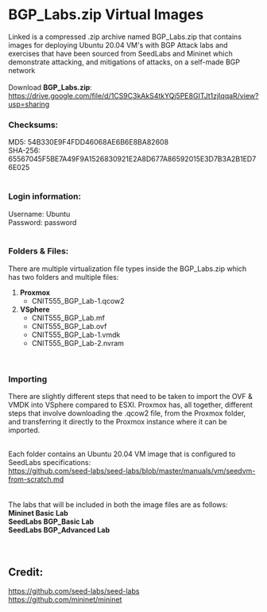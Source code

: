 # BGP_Labs.zip Virtual Images
Linked is a compressed .zip archive named BGP_Labs.zip that contains images for deploying Ubuntu 20.04 VM's with BGP Attack labs and exercises that have been sourced from SeedLabs and Mininet which demonstrate attacking, and mitigations of attacks, on a self-made BGP network<br/></br>
Download ****BGP_Labs.zip****: https://drive.google.com/file/d/1CS9C3kAkS4tkYQj5PE8GITJt1zjIqqaR/view?usp=sharing
</br>
### Checksums:
MD5: 54B330E9F4FDD46068AE6B6E8BA82608 </br>
SHA-256: 65567045F5BE7A49F9A1526830921E2A8D677A86592015E3D7B3A2B1ED76E025 </br>
</br>

### Login information: </br>
Username: Ubuntu </br>
Password: password </br>
</br>

### Folders & Files:
There are multiple virtualization file types inside the BGP_Labs.zip which has two folders and multiple files:<br/>
1.	**Proxmox** 
      - CNIT555_BGP_Lab-1.qcow2  </br>
2. **VSphere**</br>
     - CNIT555_BGP_Lab.mf </br>
     - CNIT555_BGP_Lab.ovf </br>
     - CNIT555_BGP_Lab-1.vmdk </br>
     - CNIT555_BGP_Lab-2.nvram </br>
</br>

### Importing
There are slightly different steps that need to be taken to import the OVF & VMDK into VSphere compared to ESXI. Proxmox has, all together, different steps that involve downloading the .qcow2 file, from the Proxmox folder, and transferring it directly to the Proxmox instance where it can be imported.
</br></br>

Each folder contains an Ubuntu 20.04 VM image that is configured to SeedLabs specifications: </br>https://github.com/seed-labs/seed-labs/blob/master/manuals/vm/seedvm-from-scratch.md
</br></br></br>
The labs that will be included in both the image files are as follows: </br>
**Mininet Basic Lab** <br/>
**SeedLabs BGP_Basic Lab** <br/>
**SeedLabs BGP_Advanced Lab** <br/>
</br></br>

## Credit:</br>
https://github.com/seed-labs/seed-labs </br>
https://github.com/mininet/mininet </br>

